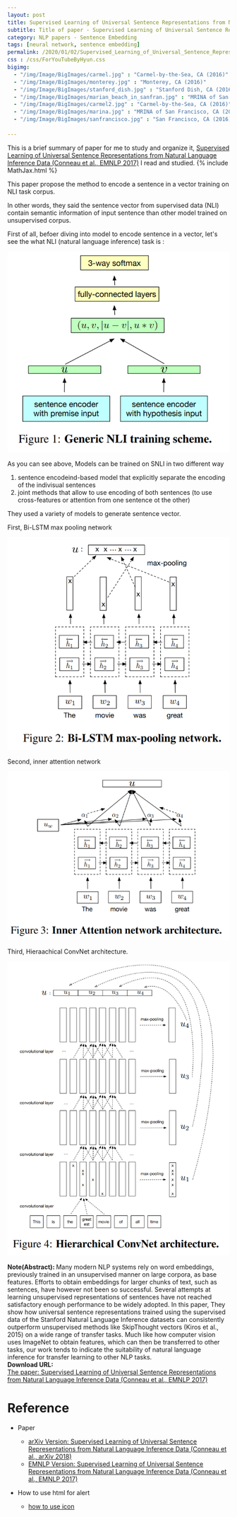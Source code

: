 ```yaml
---
layout: post
title: Supervised Learning of Universal Sentence Representations from Natural Language Inference Data
subtitle: Title of paper - Supervised Learning of Universal Sentence Representations from Natural Language Inference Data
category: NLP papers - Sentence Embedding
tags: [neural network, sentence embedding]
permalink: /2020/01/02/Supervised_Learning_of_Universal_Sentence_Representations_from_Natural_Language_Inference_Data/
css : /css/ForYouTubeByHyun.css
bigimg: 
  - "/img/Image/BigImages/carmel.jpg" : "Carmel-by-the-Sea, CA (2016)"
  - "/img/Image/BigImages/monterey.jpg" : "Monterey, CA (2016)"
  - "/img/Image/BigImages/stanford_dish.jpg" : "Stanford Dish, CA (2016)"
  - "/img/Image/BigImages/marian_beach_in_sanfran.jpg" : "MRINA of San Francisco, CA (2016)"
  - "/img/Image/BigImages/carmel2.jpg" : "Carmel-by-the-Sea, CA (2016)"
  - "/img/Image/BigImages/marina.jpg" : "MRINA of San Francisco, CA (2016)"
  - "/img/Image/BigImages/sanfrancisco.jpg" : "San Francisco, CA (2016)"
  
---
```


This is a brief summary of paper for me to study and organize it, [Supervised Learning of Universal Sentence Representations from Natural Language Inference Data (Conneau et al., EMNLP 2017)](https://www.aclweb.org/anthology/D17-1070/) I read and studied. 
{% include MathJax.html %}

This paper propose the method to encode a sentence in a vector training on NLI task corpus.

In other words, they said the sentence vector from supervised data (NLI) contain semantic information of input sentence than other model trained on unsupervised corpus.

First of all, befoer diving into model to encode sentence in a vector, let's see the what NLI (natural language inference) task is :

![Conneau et al., EMNLP 2017](/img/Image/NaturalLanguageProcessing/NLPLabs/Paper_Investigation/Word2Vec/2020-01-02-Supervised_Learning_of_Universal_Sentence_Representations_from_Natural_Language_Inference_Data/NLI_Sentence_vector_1.PNG)

As you can see above, Models can be trained on SNLI in two different way

1) sentence encodeind-based model that explicitly separate the encoding of the indivisual sentences
2) joint methods that allow to use encoding of both sentences (to use cross-features or attention from one sentence ot the other)

They used a variety of models to generate sentence vector. 

First, Bi-LSTM max pooling network

![Conneau et al., EMNLP 2017](/img/Image/NaturalLanguageProcessing/NLPLabs/Paper_Investigation/Word2Vec/2020-01-02-Supervised_Learning_of_Universal_Sentence_Representations_from_Natural_Language_Inference_Data/NLI_Sentence_vector_2.PNG)

Second, inner attention network 

![Conneau et al., EMNLP 2017](/img/Image/NaturalLanguageProcessing/NLPLabs/Paper_Investigation/Word2Vec/2020-01-02-Supervised_Learning_of_Universal_Sentence_Representations_from_Natural_Language_Inference_Data/NLI_Sentence_vector_3.PNG)

Third, Hieraachical ConvNet architecture.

![Conneau et al., EMNLP 2017](/img/Image/NaturalLanguageProcessing/NLPLabs/Paper_Investigation/Word2Vec/2020-01-02-Supervised_Learning_of_Universal_Sentence_Representations_from_Natural_Language_Inference_Data/NLI_Sentence_vector_4.PNG)

<div class="alert alert-info" role="alert"><i class="fa fa-info-circle"></i> <b>Note(Abstract): </b>
Many modern NLP systems rely on word embeddings, previously trained in an unsupervised manner on large corpora, as base features. Efforts to obtain embeddings for larger chunks of text, such as sentences, have however not been so successful. Several attempts at learning unsupervised representations of sentences have not reached satisfactory enough performance to be widely adopted. In this paper, They show how universal sentence representations trained using the supervised data of the Stanford Natural Language Inference datasets can consistently outperform unsupervised methods like SkipThought vectors (Kiros et al., 2015) on a wide range of transfer tasks. Much like how computer vision uses ImageNet to obtain features, which can then be transferred to other tasks, our work tends to indicate the suitability of natural language inference for transfer learning to other NLP tasks.
</div>
    
<div class="alert alert-success" role="alert"><i class="fa fa-paperclip fa-lg"></i> <b>Download URL: </b><br>
  <a href="https://www.aclweb.org/anthology/D17-1070/">The paper: Supervised Learning of Universal Sentence Representations from Natural Language Inference Data (Conneau et al., EMNLP 2017)</a>
</div>

# Reference 

- Paper 
  - [arXiv Version: Supervised Learning of Universal Sentence Representations from Natural Language Inference Data (Conneau et al., arXiv 2018)](https://arxiv.org/abs/1705.02364)
  - [EMNLP Version: Supervised Learning of Universal Sentence Representations from Natural Language Inference Data (Conneau et al., EMNLP 2017)](https://www.aclweb.org/anthology/D17-1070/)
  
- How to use html for alert
  - [how to use icon](http://idratherbewriting.com/documentation-theme-jekyll/mydoc_icons.html)
    






























